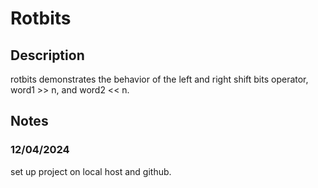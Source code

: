 # Rotbits
## Description
rotbits demonstrates the behavior of the left and right shift bits operator,
word1 >> n, and word2 << n.
## Notes
### 12/04/2024
set up project on local host and github.
